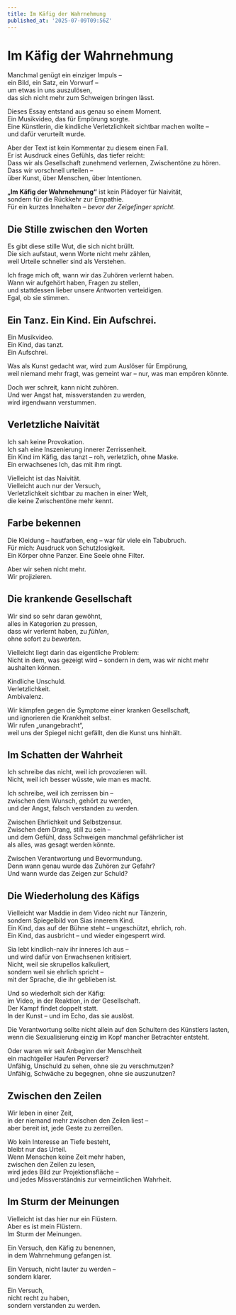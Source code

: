 ```yaml
---
title: Im Käfig der Wahrnehmung
published_at: '2025-07-09T09:56Z'
---
```


# Im Käfig der Wahrnehmung

Manchmal genügt ein einziger Impuls –  
ein Bild, ein Satz, ein Vorwurf –  
um etwas in uns auszulösen,  
das sich nicht mehr zum Schweigen bringen lässt.

Dieses Essay entstand aus genau so einem Moment.  
Ein Musikvideo, das für Empörung sorgte.  
Eine Künstlerin, die kindliche Verletzlichkeit sichtbar machen wollte –  
und dafür verurteilt wurde.

Aber der Text ist kein Kommentar zu diesem einen Fall.  
Er ist Ausdruck eines Gefühls, das tiefer reicht:  
Dass wir als Gesellschaft zunehmend verlernen, Zwischentöne zu hören.  
Dass wir vorschnell urteilen –  
über Kunst, über Menschen, über Intentionen.

**„Im Käfig der Wahrnehmung“** ist kein Plädoyer für Naivität,  
sondern für die Rückkehr zur Empathie.  
Für ein kurzes Innehalten – *bevor der Zeigefinger spricht.*

## Die Stille zwischen den Worten

Es gibt diese stille Wut, die sich nicht brüllt.  
Die sich aufstaut, wenn Worte nicht mehr zählen,  
weil Urteile schneller sind als Verstehen.

Ich frage mich oft, wann wir das Zuhören verlernt haben.  
Wann wir aufgehört haben, Fragen zu stellen,  
und stattdessen lieber unsere Antworten verteidigen.  
Egal, ob sie stimmen.

## Ein Tanz. Ein Kind. Ein Aufschrei.

Ein Musikvideo.  
Ein Kind, das tanzt.  
Ein Aufschrei.

Was als Kunst gedacht war, wird zum Auslöser für Empörung,  
weil niemand mehr fragt, was gemeint war – nur,
was man empören könnte.

Doch wer schreit, kann nicht zuhören.  
Und wer Angst hat, missverstanden zu werden,  
wird irgendwann verstummen.

## Verletzliche Naivität

Ich sah keine Provokation.  
Ich sah eine Inszenierung innerer Zerrissenheit.  
Ein Kind im Käfig, das tanzt – roh, verletzlich, ohne Maske.  
Ein erwachsenes Ich, das mit ihm ringt.

Vielleicht ist das Naivität.  
Vielleicht auch nur der Versuch,  
Verletzlichkeit sichtbar zu machen in einer Welt,  
die keine Zwischentöne mehr kennt.

## Farbe bekennen

Die Kleidung – hautfarben, eng – war für viele ein Tabubruch.  
Für mich: Ausdruck von Schutzlosigkeit.  
Ein Körper ohne Panzer. Eine Seele ohne Filter.

Aber wir sehen nicht mehr.  
Wir projizieren.

## Die krankende Gesellschaft

Wir sind so sehr daran gewöhnt,  
alles in Kategorien zu pressen,  
dass wir verlernt haben, zu *fühlen*,  
ohne sofort zu *bewerten*.

Vielleicht liegt darin das eigentliche Problem:  
Nicht in dem, was gezeigt wird – sondern in dem,
was wir nicht mehr aushalten können.

Kindliche Unschuld.  
Verletzlichkeit.  
Ambivalenz.

Wir kämpfen gegen die Symptome einer kranken Gesellschaft,  
und ignorieren die Krankheit selbst.  
Wir rufen „unangebracht“,  
weil uns der Spiegel nicht gefällt, den die Kunst uns hinhält.

## Im Schatten der Wahrheit

Ich schreibe das nicht, weil ich provozieren will.  
Nicht, weil ich besser wüsste, wie man es macht.

Ich schreibe, weil ich zerrissen bin –  
zwischen dem Wunsch, gehört zu werden,  
und der Angst, falsch verstanden zu werden.

Zwischen Ehrlichkeit und Selbstzensur.  
Zwischen dem Drang, still zu sein –  
und dem Gefühl, dass Schweigen manchmal gefährlicher ist  
als alles, was gesagt werden könnte.

Zwischen Verantwortung und Bevormundung.  
Denn wann genau wurde das Zuhören zur Gefahr?  
Und wann wurde das Zeigen zur Schuld?

## Die Wiederholung des Käfigs

Vielleicht war Maddie in dem Video nicht nur Tänzerin,  
sondern Spiegelbild von Sias innerem Kind.  
Ein Kind, das auf der Bühne steht – ungeschützt, ehrlich, roh.  
Ein Kind, das ausbricht – und wieder eingesperrt wird.

Sia lebt kindlich-naiv ihr inneres Ich aus –  
und wird dafür von Erwachsenen kritisiert.  
Nicht, weil sie skrupellos kalkuliert,  
sondern weil sie ehrlich spricht –  
mit der Sprache, die ihr geblieben ist.

Und so wiederholt sich der Käfig:  
im Video, in der Reaktion, in der Gesellschaft.  
Der Kampf findet doppelt statt.  
In der Kunst – und im Echo, das sie auslöst.

Die Verantwortung sollte nicht allein auf den Schultern des Künstlers lasten,  
wenn die Sexualisierung einzig im Kopf mancher Betrachter entsteht.

Oder waren wir seit Anbeginn der Menschheit  
ein machtgeiler Haufen Perverser?  
Unfähig, Unschuld zu sehen, ohne sie zu verschmutzen?  
Unfähig, Schwäche zu begegnen, ohne sie auszunutzen?

## Zwischen den Zeilen

Wir leben in einer Zeit,  
in der niemand mehr zwischen den Zeilen liest –  
aber bereit ist, jede Geste zu zerreißen.

Wo kein Interesse an Tiefe besteht,  
bleibt nur das Urteil.  
Wenn Menschen keine Zeit mehr haben,  
zwischen den Zeilen zu lesen,  
wird jedes Bild zur Projektionsfläche –  
und jedes Missverständnis zur vermeintlichen Wahrheit.

## Im Sturm der Meinungen

Vielleicht ist das hier nur ein Flüstern.  
Aber es ist mein Flüstern.  
Im Sturm der Meinungen.

Ein Versuch, den Käfig zu benennen,  
in dem Wahrnehmung gefangen ist.

Ein Versuch, nicht lauter zu werden –  
sondern klarer.

Ein Versuch,  
nicht recht zu haben,  
sondern verstanden zu werden.
